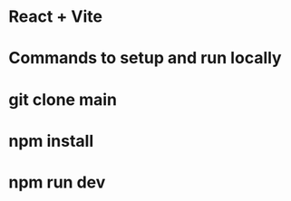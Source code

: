 # React + Vite
 
# Commands to setup and run locally
 # git clone main
 # npm install
 # npm run dev
